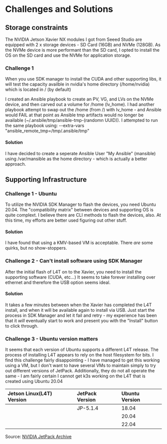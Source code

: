 # Challenges and Solutions

## Storage constraints
The NVIDIA Jetson Xavier NX modules I got from Seeed Studio are equipped with 2 x storage devices - SD Card (16GB) and NVMe (128GB).
As the NVMe device is more performant than the SD card, I opted to install the OS on the SD card and use the NVMe for application storage.

### Challenge 1
When you use SDK manager to install the CUDA and other supporting libs, it will test the capacity availble in nvidia's home directory (/home/nvidia) which is located in / (by default)

I created an Ansible playbook to create an PV, VG, and LVs on the NVMe device, and then carved out a volume for /home (lv_home).
I had another playbook attempt to swap out the /home (from /) with lv_home - and Ansible would FAIL at that point as Ansible tmp artifacts would no longer be available (~/.ansbile/tmp/ansible-tmp-(randomn UUID)).  I attempted to run the same playbook using: --extra-vars "ansible_remote_tmp=/tmp/.ansible/tmp"

#### Solution
I have decided to create a seperate Ansible User "My Ansible" (mansible) using /var/mansible as the home directory - which is actually a better approach.

## Supporting Infrastructure

### Challenge 1 - Ubuntu 
To utilize the NVIDIA SDK Manager to flash the devices, you need Ubuntu 20.04.  The "compatibility matrix" between devices and supporting OS is quite complext.  I believe there are CLI methods to flash the devices, also.  At this time, my efforts are better used figuring out other stuff.

#### Solution
I have found that using a KMV-based VM is acceptable.  There *are* some quirks, but no show-stoppers.

### Challenge 2 - Can't install software using SDK Manager
After the initial flash of L4T on to the Xavier, you need to install the supporting software (CUDA, etc...) It seems to take forever installing over ethernet and therefore the USB option seems ideal.

#### Solution
It takes a few minutes between when the Xavier has completed the L4T install, and when it will be available again to install via USB.  Just start the process in SDK Manager and let it fail and retry - my experience has been that it *will* eventually start to work and present you with the "Install" button to click through.

### Challenge 3 - Ubuntu version matters
It seems that each version of Ubuntu supports a different L4T release.  The process of installing L4T appears to rely on the host filesystem for bits.  I find this challenge fairly disappointing - I have managed to get this working using a VM, but I don't want to have several VMs to maintain simply to try out different versions of JetPack.  Additionally, they do not all operate the same - I am fairly certain I cannot get k3s working on the L4T that is created using Ubuntu 20.04 

| Jetson Linux(L4T) Version |	JetPack Version | Ubuntu Version |
|:----|:----|:------|
| | JP-5.1.4 | 18.04  |
| | | 20.04 |
| | | 22.04 |

Source: [NVIDIA JetPack Archive](https://developer.nvidia.com/embedded/jetpack-archive)

